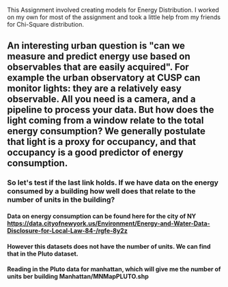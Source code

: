 This Assignment involved creating models for Energy Distribution. I worked on my own for most of the assignment and took a little help from my friends for Chi-Square distribution.

## An interesting urban question is "can we measure and predict energy use based on observables that are easily acquired". For example the urban observatory at CUSP can monitor lights: they are a relatively easy observable. All you need is a camera, and a pipeline to process your data. But how does the light coming from a window relate to the total energy consumption? We generally postulate that light is a proxy for occupancy, and that occupancy is a good predictor of energy consumption.

### So let's test if the last link holds. If we have data on the energy consumed by a building how well does that relate to the number of units in the building?

#### Data on energy consumption can be found here for the city of NY https://data.cityofnewyork.us/Environment/Energy-and-Water-Data-Disclosure-for-Local-Law-84-/rgfe-8y2z


#### However this datasets does not have the number of units. We can find that in the Pluto dataset.
#### Reading in the Pluto data for manhattan, which will give me the number of units ber building Manhattan/MNMapPLUTO.shp


